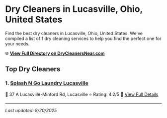 # Dry Cleaners in Lucasville, Ohio, United States

Find the best dry cleaners in Lucasville, Ohio, United States. We've compiled a list of 1 dry cleaning services to help you find the perfect one for your needs.

🌐 **[View Full Directory on DryCleanersNear.com](https://drycleanersnear.com/city/US/Ohio/Lucasville)**

## Top Dry Cleaners

### 1. [Splash N Go Laundry Lucasville](https://drycleanersnear.com/dryCleaner/6870703df0d34636f22da29f/splash-n-go-laundry-lucasville)
📍 37 A Lucasville-Minford Rd, Lucasville
⭐ Rating: 4.2/5
🔗 [View Full Details](https://drycleanersnear.com/dryCleaner/6870703df0d34636f22da29f/splash-n-go-laundry-lucasville)


---

*Last updated: 8/20/2025*
